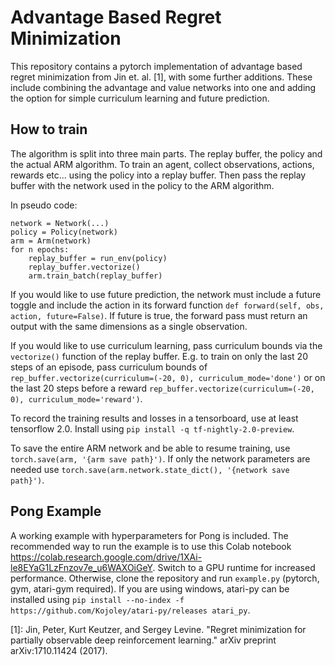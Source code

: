 # Advantage Based Regret Minimization

This repository contains a pytorch implementation of advantage based regret minimization from Jin et. al. [1], with some further additions. These include combining the advantage and value networks into one and adding the option for simple curriculum learning and future prediction.

## How to train

The algorithm is split into three main parts. The replay buffer, the policy and the actual ARM algorithm. To train an agent, collect observations, actions, rewards etc... using the policy into a replay buffer. Then pass the replay buffer with the network used in the policy to the ARM algorithm.

In pseudo code:

```
network = Network(...)
policy = Policy(network)
arm = Arm(network)
for n epochs:
    replay_buffer = run_env(policy)
    replay_buffer.vectorize()
    arm.train_batch(replay_buffer)
```

If you would like to use future prediction, the network must include a future toggle and include the action in its forward function `def forward(self, obs, action, future=False)`. If future is true, the forward pass must return an output with the same dimensions as a single observation.

If you would like to use curriculum learning, pass curriculum bounds via the `vectorize()` function of the replay buffer. E.g. to train on only the last 20 steps of an episode, pass curriculum bounds of `rep_buffer.vectorize(curriculum=(-20, 0), curriculum_mode='done')` or on the last 20 steps before a reward `rep_buffer.vectorize(curriculum=(-20, 0), curriculum_mode='reward')`. 

To record the training results and losses in a tensorboard, use at least tensorflow 2.0. Install using `pip install -q tf-nightly-2.0-preview`.

To save the entire ARM network and be able to resume training, use `torch.save(arm, '{arm save path}')`. If only the network parameters are needed use `torch.save(arm.network.state_dict(), '{network save path}')`.

## Pong Example
A working example with hyperparameters for Pong is included. The recommended way to run the example is to use this Colab notebook https://colab.research.google.com/drive/1XAi-le8EYaG1LzFnzov7e_u6WAXOiGeY. Switch to a GPU runtime for increased performance. Otherwise, clone the repository and run `example.py` (pytorch, gym, atari-gym required). If you are using windows, atari-py can be installed using `pip install --no-index -f https://github.com/Kojoley/atari-py/releases atari_py`.

[1]: Jin, Peter, Kurt Keutzer, and Sergey Levine. "Regret minimization for partially observable deep reinforcement learning." arXiv preprint arXiv:1710.11424 (2017).
